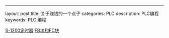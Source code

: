 ---
layout: post
title: 关于赚钱的一个点子
categories: PLC
description: PLC编程
keywords: PLC 编程

[S-1200定时器](http://www.ad.siemens.com.cn/productportal/prods/s7-1200_plc_easy_plus/function/TIMER/TIMER.html)
[FB块和FC块](http://www.ad.siemens.com.cn/productportal/prods/published/prog/prog_2.3/prog_2.3.html)
